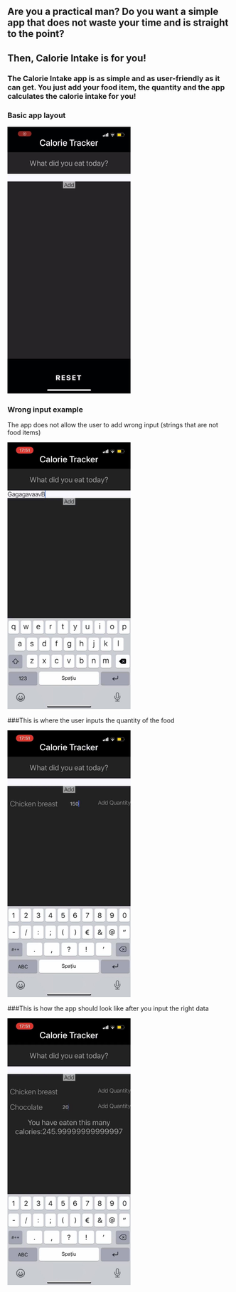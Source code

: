 ## Are you a practical man? Do you want a simple app that does not waste your time and is straight to the point?

## Then, Calorie Intake is for you!

### The Calorie Intake app is as simple and as user-friendly as it can get. You just add your food item, the quantity and the app calculates the calorie intake for you!

### Basic app layout

<img alt="App Layout" src="https://github.com/albu-alex/calorie-intake/blob/main/assets/basic-layout.jpg" height=600px width=auto />

### Wrong input example

The app does not allow the user to add wrong input (strings that are not food items)

<img alt="Wrong input example" src="https://github.com/albu-alex/calorie-intake/blob/main/assets/wrong-input-example.jpg" height=600px width=auto />

###This is where the user inputs the quantity of the food

<img alt="Where to add quantity" src="https://github.com/albu-alex/calorie-intake/blob/main/assets/where-to-add-quantity.jpg" height=600px width=auto />

###This is how the app should look like after you input the right data

<img alt="Calories calculated" src="https://github.com/albu-alex/calorie-intake/blob/main/assets/calories-calculated.jpg" height=600px width=auto />